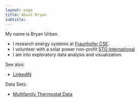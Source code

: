 ```yaml
---
layout: page
title: About Bryan
subtitle: 
---
```


My name is Bryan Urban.  

- I research energy systems at [Fraunhofer CSE](http://cse.fraunhofer.org).
- I volunteer with a solar power non-profit [STG International](http://www.stginternational.org)
- I am into exploratory data analysis and visualization.

See also:
- [LinkedIN](https://www.linkedin.com/in/bryanurban)

Data Sets:
- [Multifamily Thermostat Data](http://en.openei.org/datasets/dataset/multifamily-programmable-thermostat-data)
